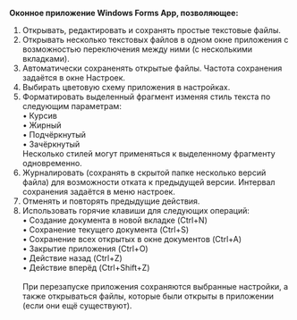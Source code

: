 **Оконное приложение Windows Forms App, позволяющее:**
1. Открывать, редактировать и сохранять простые текстовые файлы.
2. Открывать несколько текстовых файлов в одном окне приложения с возможностью переключения между ними (с несколькими вкладками).
3. Автоматически сохраненять открытые файлы. Частота сохранения задаётся в окне Настроек.
4. Выбирать цветовую схему приложения в настройках.
5. Форматировать выделенный фрагмент изменяя стиль текста по следующим параметрам:<br>
• Курсив<br>
• Жирный<br>
• Подчёркнутый<br>
• Зачёркнутый<br>
Несколько стилей могут применяться к выделенному фрагменту одновременно.
6. Журналировать (сохранять в скрытой папке несколько версий файла) для возможности отката к предыдущей версии. Интервал сохранения задаётся в меню настроек.
7. Отменять и повторять предыдущие действия.
8. Использовать горячие клавиши для следующих операций:<br>
• Создание документа в новой вкладке (Ctrl+N)<br>
• Сохранение текущего документа (Ctrl+S)<br>
• Сохранение всех открытых в окне документов (Ctrl+A)<br>
• Закрытие приложения (Ctrl+O)<br>
• Действие назад (Ctrl+Z)<br>
• Действие вперёд (Ctrl+Shift+Z)<br><br>
При перезапуске приложения сохраняются выбранные настройки, а также открываться файлы, которые были открыты в приложении (если они ещё существуют).
